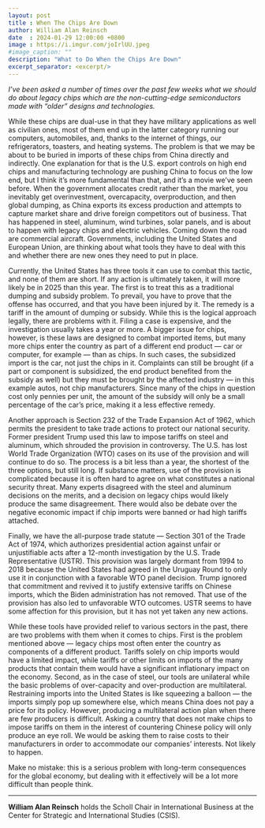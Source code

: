```yaml
---
layout: post
title : When The Chips Are Down
author: William Alan Reinsch
date  : 2024-01-29 12:00:00 +0800
image : https://i.imgur.com/joIrlUU.jpeg
#image_caption: ""
description: "What to Do When the Chips Are Down"
excerpt_separator: <excerpt/>
---
```


_I’ve been asked a number of times over the past few weeks what we should do about legacy chips which are the non-cutting-edge semiconductors made with “older” designs and technologies._

<excerpt/>

While these chips are dual-use in that they have military applications as well as civilian ones, most of them end up in the latter category running our computers, automobiles, and, thanks to the internet of things, our refrigerators, toasters, and heating systems. The problem is that we may be about to be buried in imports of these chips from China directly and indirectly. One explanation for that is the U.S. export controls on high end chips and manufacturing technology are pushing China to focus on the low end, but I think it’s more fundamental than that, and it’s a movie we’ve seen before. When the government allocates credit rather than the market, you inevitably get overinvestment, overcapacity, overproduction, and then global dumping, as China exports its excess production and attempts to capture market share and drive foreign competitors out of business. That has happened in steel, aluminum, wind turbines, solar panels, and is about to happen with legacy chips and electric vehicles. Coming down the road are commercial aircraft. Governments, including the United States and European Union, are thinking about what tools they have to deal with this and whether there are new ones they need to put in place.

Currently, the United States has three tools it can use to combat this tactic, and none of them are short. If any action is ultimately taken, it will more likely be in 2025 than this year. The first is to treat this as a traditional dumping and subsidy problem. To prevail, you have to prove that the offense has occurred, and that you have been injured by it. The remedy is a tariff in the amount of dumping or subsidy. While this is the logical approach legally, there are problems with it. Filing a case is expensive, and the investigation usually takes a year or more. A bigger issue for chips, however, is these laws are designed to combat imported items, but many more chips enter the country as part of a different end product — car or computer, for example — than as chips. In such cases, the subsidized import is the car, not just the chips in it. Complaints can still be brought (if a part or component is subsidized, the end product benefited from the subsidy as well) but they must be brought by the affected industry — in this example autos, not chip manufacturers. Since many of the chips in question cost only pennies per unit, the amount of the subsidy will only be a small percentage of the car’s price, making it a less effective remedy.

Another approach is Section 232 of the Trade Expansion Act of 1962, which permits the president to take trade actions to protect our national security. Former president Trump used this law to impose tariffs on steel and aluminum, which shrouded the provision in controversy. The U.S. has lost World Trade Organization (WTO) cases on its use of the provision and will continue to do so. The process is a bit less than a year, the shortest of the three options, but still long. If substance matters, use of the provision is complicated because it is often hard to agree on what constitutes a national security threat. Many experts disagreed with the steel and aluminum decisions on the merits, and a decision on legacy chips would likely produce the same disagreement. There would also be debate over the negative economic impact if chip imports were banned or had high tariffs attached.

Finally, we have the all-purpose trade statute — Section 301 of the Trade Act of 1974, which authorizes presidential action against unfair or unjustifiable acts after a 12-month investigation by the U.S. Trade Representative (USTR). This provision was largely dormant from 1994 to 2018 because the United States had agreed in the Uruguay Round to only use it in conjunction with a favorable WTO panel decision. Trump ignored that commitment and revived it to justify extensive tariffs on Chinese imports, which the Biden administration has not removed. That use of the provision has also led to unfavorable WTO outcomes. USTR seems to have some affection for this provision, but it has not yet taken any new actions.

While these tools have provided relief to various sectors in the past, there are two problems with them when it comes to chips. First is the problem mentioned above — legacy chips most often enter the country as components of a different product. Tariffs solely on chip imports would have a limited impact, while tariffs or other limits on imports of the many products that contain them would have a significant inflationary impact on the economy. Second, as in the case of steel, our tools are unilateral while the basic problems of over-capacity and over-production are multilateral. Restraining imports into the United States is like squeezing a balloon — the imports simply pop up somewhere else, which means China does not pay a price for its policy. However, producing a multilateral action plan when there are few producers is difficult. Asking a country that does not make chips to impose tariffs on them in the interest of countering Chinese policy will only produce an eye roll. We would be asking them to raise costs to their manufacturers in order to accommodate our companies’ interests. Not likely to happen.

Make no mistake: this is a serious problem with long-term consequences for the global economy, but dealing with it effectively will be a lot more difficult than people think.

---

__William Alan Reinsch__ holds the Scholl Chair in International Business at the Center for Strategic and International Studies (CSIS).
